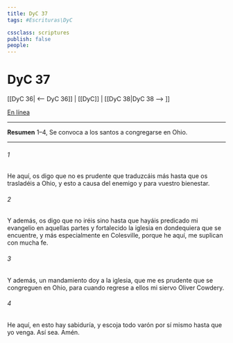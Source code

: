 ```yaml
---
title: DyC 37
tags: #Escrituras\DyC

cssclass: scriptures
publish: false
people:
---
```


# DyC 37
[[DyC 36| <-- DyC 36]] | [[DyC]] | [[DyC 38|DyC 38 --> ]]

[En línea](https://churchofjesuschrist.org/study/scriptures/dc-testament/dc/37?lang=spa)

---
__Resumen__
1–4, Se convoca a los santos a congregarse en Ohio.

---
###### 1 
He aquí, os digo que no es prudente que traduzcáis más hasta que os trasladéis a Ohio, y esto a causa del enemigo y para vuestro bienestar.

###### 2 
Y además, os digo que no iréis sino hasta que hayáis predicado mi evangelio en aquellas partes y fortalecido la iglesia en dondequiera que se encuentre, y más especialmente en Colesville, porque he aquí, me suplican con mucha fe.

###### 3 
Y además, un mandamiento doy a la iglesia, que me es prudente que se congreguen en Ohio, para cuando regrese a ellos mi siervo Oliver Cowdery.

###### 4 
He aquí, en esto hay sabiduría, y escoja todo varón por sí mismo hasta que yo venga. Así sea. Amén.

